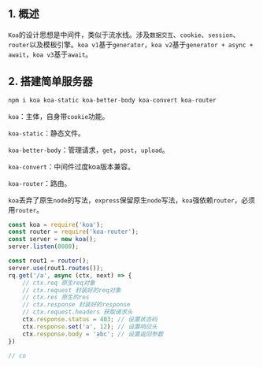 ## 1. 概述

```Koa```的设计思想是中间件，类似于流水线。涉及```数据交互```、```cookie```、```session```、```router```以及模板引擎。```koa v1```基于```generator```，```koa v2```基于```generator + async + await```，```koa v3```基于```await```。

## 2. 搭建简单服务器

```s
npm i koa koa-static koa-better-body koa-convert koa-router
```

```koa```：主体，自身带```cookie```功能。

```koa-static```：静态文件。

```koa-better-body```：管理请求，```get```，```post```，```upload```。

```koa-convert```：中间件过度koa版本兼容。

```koa-router```：路由。

```koa```丢弃了原生```node```的写法，```express```保留原生```node```写法，```koa```强依赖```router```，必须用```router```。

```js
const koa = require('koa');
const router = require('koa-router');
const server = new koa();
server.listen(8080);

const rout1 = router();
server.use(rout1.routes());
rq.get('/a', async (ctx, next) => {
    // ctx.req 原生req对象
    // ctx.request 封装好的req对象
    // ctx.res 原生的res
    // ctx.response 封装好的response
    // ctx.request.headers 获取请求头
    ctx.response.status = 403; // 设置状态码
    ctx.response.set('a', 12); // 设置响应头
    ctx.response.body = 'abc'; // 设置返回参数
})

// co